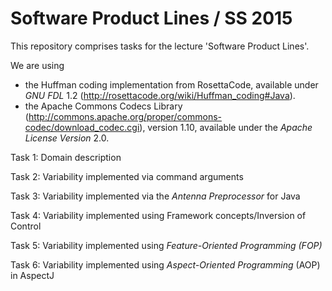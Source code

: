 # Software Product Lines / SS 2015

This repository comprises tasks for the lecture 'Software Product Lines'.

We are using
* the Huffman coding implementation from RosettaCode, available under *GNU FDL* 1.2 (http://rosettacode.org/wiki/Huffman_coding#Java).
* the Apache Commons Codecs Library (http://commons.apache.org/proper/commons-codec/download_codec.cgi), version 1.10, available under the *Apache License Version* 2.0.

Task 1: Domain description

Task 2: Variability implemented via command arguments

Task 3: Variability implemented via the *Antenna Preprocessor* for Java

Task 4: Variability implemented using Framework concepts/Inversion of Control

Task 5: Variability implemented using *Feature-Oriented Programming (FOP)*

Task 6: Variability implemented using *Aspect-Oriented Programming* (AOP) in AspectJ
